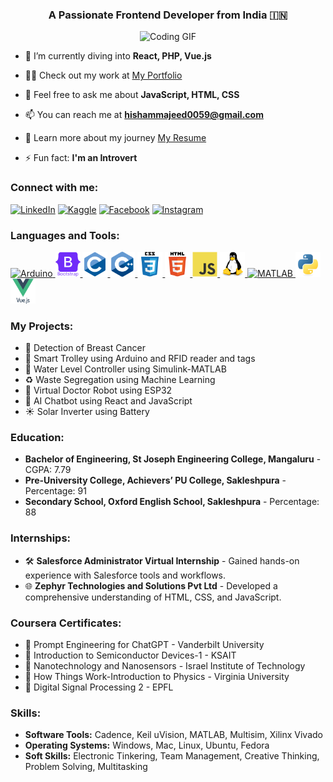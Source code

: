 
<h3 align="center">A Passionate Frontend Developer from India 🇮🇳</h3>

<p align="center">
  <img src="https://media.giphy.com/media/qgQUggAC3Pfv687qPC/giphy.gif" alt="Coding GIF" width="500"/>
</p>

- 🌱 I’m currently diving into **React, PHP, Vue.js**

- 👨‍💻 Check out my work at [My Portfolio](https://hishammajeed.000webhostapp.com)

- 💬 Feel free to ask me about **JavaScript, HTML, CSS**

- 📫 You can reach me at **hishammajeed0059@gmail.com**

- 📄 Learn more about my journey [My Resume](https://drive.google.com/file/d/1zfmJ_DVLIc5m0oTctYnLKlSD5teQuqYd/view?usp=sharing)

- ⚡ Fun fact: **I'm an Introvert**

<h3 align="left">Connect with me:</h3>
<p align="left">
  <a href="https://linkedin.com/in/hisham1099" target="_blank"><img src="https://raw.githubusercontent.com/rahuldkjain/github-profile-readme-generator/master/src/images/icons/Social/linked-in-alt.svg" alt="LinkedIn" height="30" width="40"/></a>
  <a href="https://kaggle.com/hisham" target="_blank"><img src="https://raw.githubusercontent.com/rahuldkjain/github-profile-readme-generator/master/src/images/icons/Social/kaggle.svg" alt="Kaggle" height="30" width="40"/></a>
  <a href="https://fb.com/hisham.majeed" target="_blank"><img src="https://raw.githubusercontent.com/rahuldkjain/github-profile-readme-generator/master/src/images/icons/Social/facebook.svg" alt="Facebook" height="30" width="40"/></a>
  <a href="https://instagram.com/hi_sha.m" target="_blank"><img src="https://raw.githubusercontent.com/rahuldkjain/github-profile-readme-generator/master/src/images/icons/Social/instagram.svg" alt="Instagram" height="30" width="40"/></a>
</p>

<h3 align="left">Languages and Tools:</h3>
<p align="left"> 
  <a href="https://www.arduino.cc/" target="_blank" rel="noreferrer"> <img src="https://cdn.worldvectorlogo.com/logos/arduino-1.svg" alt="Arduino" width="40" height="40"/> </a> 
  <a href="https://getbootstrap.com" target="_blank" rel="noreferrer"> <img src="https://raw.githubusercontent.com/devicons/devicon/master/icons/bootstrap/bootstrap-plain-wordmark.svg" alt="Bootstrap" width="40" height="40"/> </a> 
  <a href="https://www.cprogramming.com/" target="_blank" rel="noreferrer"> <img src="https://raw.githubusercontent.com/devicons/devicon/master/icons/c/c-original.svg" alt="C" width="40" height="40"/> </a> 
  <a href="https://www.w3schools.com/cpp/" target="_blank" rel="noreferrer"> <img src="https://raw.githubusercontent.com/devicons/devicon/master/icons/cplusplus/cplusplus-original.svg" alt="C++" width="40" height="40"/> </a> 
  <a href="https://www.w3schools.com/css/" target="_blank" rel="noreferrer"> <img src="https://raw.githubusercontent.com/devicons/devicon/master/icons/css3/css3-original-wordmark.svg" alt="CSS3" width="40" height="40"/> </a> 
  <a href="https://www.w3.org/html/" target="_blank" rel="noreferrer"> <img src="https://raw.githubusercontent.com/devicons/devicon/master/icons/html5/html5-original-wordmark.svg" alt="HTML5" width="40" height="40"/> </a> 
  <a href="https://developer.mozilla.org/en-US/docs/Web/JavaScript" target="_blank" rel="noreferrer"> <img src="https://raw.githubusercontent.com/devicons/devicon/master/icons/javascript/javascript-original.svg" alt="JavaScript" width="40" height="40"/> </a> 
  <a href="https://www.linux.org/" target="_blank" rel="noreferrer"> <img src="https://raw.githubusercontent.com/devicons/devicon/master/icons/linux/linux-original.svg" alt="Linux" width="40" height="40"/> </a> 
  <a href="https://www.mathworks.com/" target="_blank" rel="noreferrer"> <img src="https://upload.wikimedia.org/wikipedia/commons/2/21/Matlab_Logo.png" alt="MATLAB" width="40" height="40"/> </a> 
  <a href="https://www.python.org" target="_blank" rel="noreferrer"> <img src="https://raw.githubusercontent.com/devicons/devicon/master/icons/python/python-original.svg" alt="Python" width="40" height="40"/> </a> 
  <a href="https://vuejs.org/" target="_blank" rel="noreferrer"> <img src="https://raw.githubusercontent.com/devicons/devicon/master/icons/vuejs/vuejs-original-wordmark.svg" alt="Vue.js" width="40" height="40"/> </a> 
</p>

<h3 align="left">My Projects:</h3>
<ul>
  <li>🔬 Detection of Breast Cancer</li>
  <li>🛒 Smart Trolley using Arduino and RFID reader and tags</li>
  <li>🌊 Water Level Controller using Simulink-MATLAB</li>
  <li>♻️ Waste Segregation using Machine Learning</li>
  <li>🤖 Virtual Doctor Robot using ESP32</li>
  <li>🤖 AI Chatbot using React and JavaScript</li>
  <li>☀️ Solar Inverter using Battery</li>
</ul>

<h3 align="left">Education:</h3>
<ul>
  <li><strong>Bachelor of Engineering, St Joseph Engineering College, Mangaluru</strong> - CGPA: 7.79</li>
  <li><strong>Pre-University College, Achievers’ PU College, Sakleshpura</strong> - Percentage: 91</li>
  <li><strong>Secondary School, Oxford English School, Sakleshpura</strong> - Percentage: 88</li>
</ul>

<h3 align="left">Internships:</h3>
<ul>
  <li>🛠️ <strong>Salesforce Administrator Virtual Internship</strong> - Gained hands-on experience with Salesforce tools and workflows.</li>
  <li>🌐 <strong>Zephyr Technologies and Solutions Pvt Ltd</strong> - Developed a comprehensive understanding of HTML, CSS, and JavaScript.</li>
</ul>

<h3 align="left">Coursera Certificates:</h3>
<ul>
  <li>📜 Prompt Engineering for ChatGPT - Vanderbilt University</li>
  <li>📜 Introduction to Semiconductor Devices-1 - KSAIT</li>
  <li>📜 Nanotechnology and Nanosensors - Israel Institute of Technology</li>
  <li>📜 How Things Work-Introduction to Physics - Virginia University</li>
  <li>📜 Digital Signal Processing 2 - EPFL</li>
</ul>

<h3 align="left">Skills:</h3>
<ul>
  
  <li><strong>Software Tools:</strong> Cadence, Keil uVision, MATLAB, Multisim, Xilinx Vivado</li>
  <li><strong>Operating Systems:</strong> Windows, Mac, Linux, Ubuntu, Fedora</li>
  <li><strong>Soft Skills:</strong> Electronic Tinkering, Team Management, Creative Thinking, Problem Solving, Multitasking</li>
</ul>
